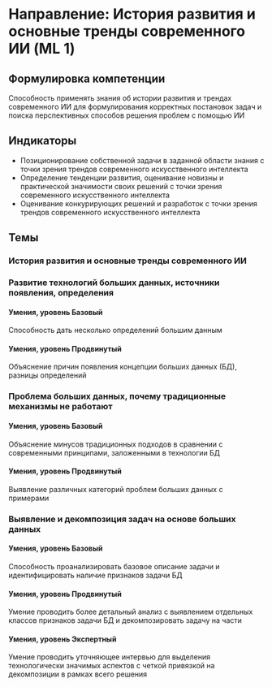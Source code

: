 # Направление: История развития и основные тренды современного ИИ (ML 1)
## Формулировка компетенции
Способность применять знания об истории развития и трендах современного ИИ для формулирования корректных постановок задач и поиска перспективных способов решения проблем с помощью ИИ
## Индикаторы
* Позиционирование собственной задачи в заданной области знания c точки зрения трендов современного искусственного интеллекта
* Определение тенденции развития, оценивание новизны и практической значимости своих решений с точки зрения современного искусственного интеллекта
* Оценивание конкурирующих решений и разработок с точки зрения трендов современного искусственного интеллекта
## Темы
### История развития и основные тренды современного ИИ
### Развитие технологий больших данных, источники появления, определения
#### Умения, уровень Базовый
Способность дать несколько определений большим данным
#### Умения, уровень Продвинутый
Объяснение причин появления концепции больших данных (БД), разницы определений
### Проблема больших данных, почему традиционные механизмы не работают
#### Умения, уровень Базовый
Объяснение минусов традиционных подходов в сравнении с современными принципами, заложенными в технологии БД
#### Умения, уровень Продвинутый
Выявление различных категорий проблем больших данных с примерами
### Выявление и декомпозиция задач на основе больших данных
#### Умения, уровень Базовый
Способность проанализировать базовое описание задачи и идентифицировать наличие признаков задачи БД
#### Умения, уровень Продвинутый
Умение проводить более детальный анализ с выявлением отдельных классов признаков задачи БД и декомпозировать задачу на части
#### Умения, уровень Экспертный
Умение проводить уточняющее интервью для выделения технологически значимых аспектов с четкой привязкой на декомпозиции в рамках всего решения
